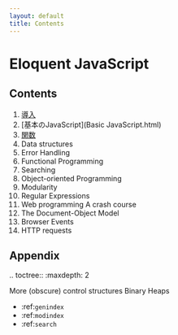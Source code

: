 ```yaml
---
layout: default
title: Contents
---
```

Eloquent JavaScript
===================

Contents
--------

   1. [導入](Introduction.html)
   2. [基本のJavaScript](Basic JavaScript.html)
   3. [関数](Functions)
   4. Data structures
   5. Error Handling
   6. Functional Programming
   7. Searching
   8. Object-oriented Programming
   9. Modularity
   10. Regular Expressions
   11. Web programming A crash course
   12. The Document-Object Model
   13. Browser Events
   14. HTTP requests

Appendix
--------

.. toctree::
   :maxdepth: 2

   More (obscure) control structures
   Binary Heaps



* :ref:`genindex`
* :ref:`modindex`
* :ref:`search`

